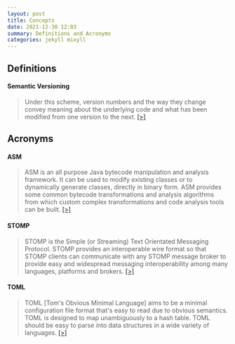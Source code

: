```yaml
---
layout: post
title: Concepts
date: 2021-12-30 12:03
summary: Definitions and Acronyms
categories: jekyll mixyll
---
```


## Definitions

#### Semantic Versioning

> Under this scheme, version numbers and the way they change convey meaning about the underlying code and what has been modified from one version to the next. [[>]](https://semver.org/)

## Acronyms

#### ASM

> ASM is an all purpose Java bytecode manipulation and analysis framework. It can be used to modify existing classes or to dynamically generate classes, directly in binary form. ASM provides some common bytecode transformations and analysis algorithms from which custom complex transformations and code analysis tools can be built. [[>]](https://asm.ow2.io/)

#### STOMP

> STOMP is the Simple (or Streaming) Text Orientated Messaging Protocol. STOMP provides an interoperable wire format so that STOMP clients can communicate with any STOMP message broker to provide easy and widespread messaging interoperability among many languages, platforms and brokers. [[>]](https://stomp.github.io/)

#### TOML

> TOML [Tom's Obvious Minimal Language] aims to be a minimal configuration file format that's easy to read due to obvious semantics. TOML is designed to map unambiguously to a hash table. TOML should be easy to parse into data structures in a wide variety of languages. [[>]](https://toml.io/en/)
